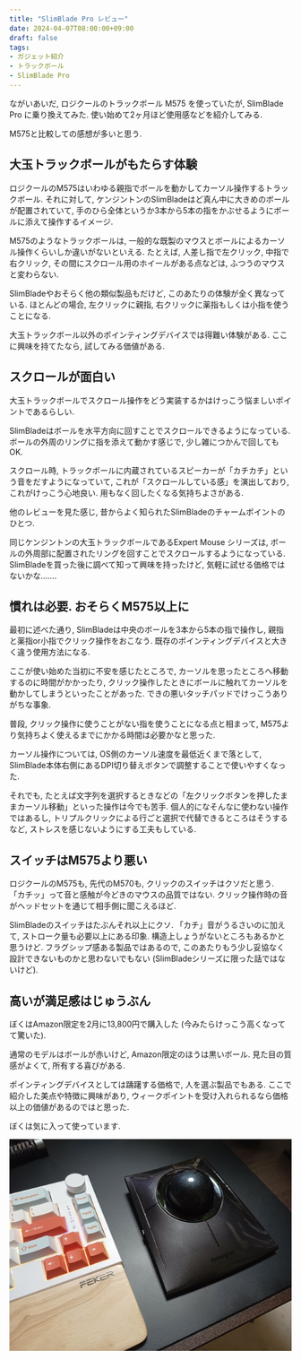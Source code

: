 ```yaml
---
title: "SlimBlade Pro レビュー"
date: 2024-04-07T08:00:00+09:00
draft: false
tags:
- ガジェット紹介
- トラックボール
- SlimBlade Pro
---
```


ながいあいだ, ロジクールのトラックボール M575 を使っていたが,
SlimBlade Pro に乗り換えてみた.
使い始めて2ヶ月ほど使用感などを紹介してみる.

M575と比較しての感想が多いと思う.

<!--more-->

## 大玉トラックボールがもたらす体験

ロジクールのM575はいわゆる親指でボールを動かしてカーソル操作するトラックボール.
それに対して, ケンジントンのSlimBladeはど真ん中に大きめのボールが配置されていて, 手のひら全体というか3本から5本の指をかぶせるようにボールに添えて操作するイメージ.

M575のようなトラックボールは,
一般的な既製のマウスとボールによるカーソル操作くらいしか違いがないといえる. 
たとえば, 人差し指で左クリック, 中指で右クリック, その間にスクロール用のホイールがある点などは,
ふつうのマウスと変わらない.

SlimBladeやおそらく他の類似製品もだけど, このあたりの体験が全く異なっている.
ほとんどの場合, 左クリックに親指, 右クリックに薬指もしくは小指を使うことになる.

大玉トラックボール以外のポインティングデバイスでは得難い体験がある.
ここに興味を持てたなら, 試してみる価値がある.

## スクロールが面白い

大玉トラックボールでスクロール操作をどう実装するかはけっこう悩ましいポイントであるらしい.

SlimBladeはボールを水平方向に回すことでスクロールできるようになっている.
ボールの外周のリングに指を添えて動かす感じで,  少し雑につかんで回してもOK.

スクロール時, トラックボールに内蔵されているスピーカーが「カチカチ」という音をだすようになっていて,
これが「スクロールしている感」を演出しており, これがけっこう心地良い.
用もなく回したくなる気持ちよさがある.

他のレビューを見た感じ, 昔からよく知られたSlimBladeのチャームポイントのひとつ.

同じケンジントンの大玉トラックボールであるExpert Mouse シリーズは,
ボールの外周部に配置されたリングを回すことでスクロールするようになっている.
SlimBladeを買った後に調べて知って興味を持ったけど, 気軽に試せる価格ではないかな…….

## 慣れは必要. おそらくM575以上に

最初に述べた通り, SlimBladeは中央のボールを3本から5本の指で操作し,
親指と薬指or小指でクリック操作をおこなう.
既存のポインティングデバイスと大きく違う使用方法になる.

ここが使い始めた当初に不安を感じたところで, カーソルを思ったところへ移動するのに時間がかかったり,
クリック操作したときにボールに触れてカーソルを動かしてしまうといったことがあった.
できの悪いタッチパッドでけっこうありがちな事象.

普段, クリック操作に使うことがない指を使うことになる点と相まって,
M575より気持ちよく使えるまでにかかる時間は必要かなと思った.

カーソル操作については, OS側のカーソル速度を最低近くまで落として, SlimBlade本体右側にあるDPI切り替えボタンで調整することで使いやすくなった.

それでも, たとえば文字列を選択するときなどの「左クリックボタンを押したままカーソル移動」といった操作は今でも苦手.
個人的になそんなに使わない操作ではあるし,
トリプルクリックによる行ごと選択で代替できるところはそうするなど,
ストレスを感じないようにする工夫もしている.

## スイッチはM575より悪い

ロジクールのM575も, 先代のM570も, クリックのスイッチはクソだと思う.
「カチッ」って音と感触が今どきのマウスの品質ではない.
クリック操作時の音がヘッドセットを通じて相手側に聞こえるほど.

SlimBladeのスイッチはたぶんそれ以上にクソ.
「カチ」音がうるさいのに加えて, ストローク量も必要以上にある印象.
構造上しょうがないところもあるかと思うけど.
フラグシップ感ある製品ではあるので, このあたりもう少し妥協なく設計できないものかと思わないでもない (SlimBladeシリーズに限った話ではないけど).

## 高いが満足感はじゅうぶん

ぼくはAmazon限定を2月に13,800円で購入した (今みたらけっこう高くなってて驚いた).

通常のモデルはボールが赤いけど, Amazon限定のほうは黒いボール.
見た目の質感がよくて, 所有する喜びがある.

ポインティングデバイスとしては躊躇する価格で, 人を選ぶ製品でもある.
ここで紹介した美点や特徴に興味があり,
ウィークポイントを受け入れられるなら価格以上の価値があるのではと思った.

ぼくは気に入って使っています.

![Slim Blade Pro](./slimbladepro.md.jpg)
